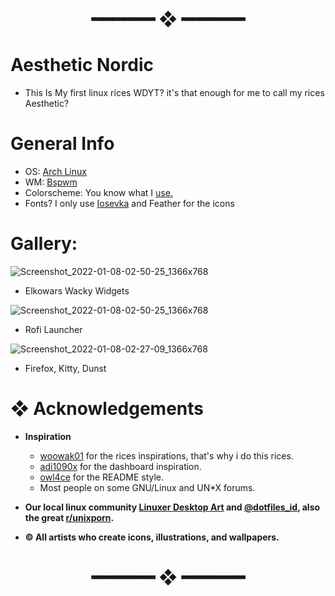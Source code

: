<h1 align="center"> ━━━━━━  ❖  ━━━━━━ </h1>

# Aesthetic Nordic

- This Is My first linux rices WDYT? it's that enough for me to call my rices Aesthetic?

# General Info

- OS: [Arch Linux](https://archlinux.org/)
- WM: [Bspwm](https://github.com/baskerville/bspwm)
- Colorscheme: You know what I [use.](https://github.com/arcticicestudio/nord)
- Fonts? I only use [Iosevka](https://typeof.net/Iosevka/) and Feather for the icons

# Gallery: 

![Screenshot_2022-01-08-02-50-25_1366x768](https://user-images.githubusercontent.com/93292023/148636807-ce28161d-e9cd-476d-8269-e07aecb91a8f.png)

- Elkowars Wacky Widgets

![Screenshot_2022-01-08-02-50-25_1366x768](https://user-images.githubusercontent.com/93292023/148636870-c273add9-0895-4d9c-a852-f22f6dd2bc30.png)

- Rofi Launcher 

![Screenshot_2022-01-08-02-27-09_1366x768](https://user-images.githubusercontent.com/93292023/148636834-abf0b16d-d609-4ae6-aaf2-cf7dec052c6b.png)

- Firefox, Kitty, Dunst

# ❖ Acknowledgements

   - **Inspiration**
      - [woowak01](https://github.com/ChocolateBread799) for the rices inspirations, that's why i do this rices.
      - [adi1090x](https://github.com/adi1090x) for the dashboard inspiration.
      - [owl4ce](https://github.com/owl4ce) for the README style.
      - Most people on some GNU/Linux and UN*X forums.

   - **Our local linux community [Linuxer Desktop Art](https://facebook.com/groups/linuxart) and [@dotfiles_id](https://t.me/dotfiles_id), also the great              [r/unixporn](https://www.reddit.com/r/unixporn).**
   - **© All artists who create icons, illustrations, and wallpapers.**

<h1 align="center"> ━━━━━━  ❖  ━━━━━━ </h1>
